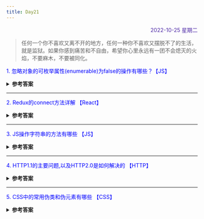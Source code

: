 ```yaml
---
title: Day21
---
```


<div align="right" style="color:#512DA8">2022-10-25 星期二</div> 

> 任何一个你不喜欢又离不开的地方，任何一种你不喜欢又摆脱不了的生活，就是监狱。如果你感到痛苦和不自由，希望你心里永远有一团不会熄灭的火焰，不要麻木，不要被同化。

<p style="color:blue">1. 忽略对象的可枚举属性(enumerable)为false的操作有哪些？【JS】</p>
<details>
<summary><b>参考答案</b></summary>

- for...in循环:会遍历对象自身和继承的可枚举属性
- Object.keys():只遍历对象自身可枚举的属性  
- JSON.stringify():只串行化对象自身的可枚举属性 
- Object.assign():只拷贝对象自身的可枚举属性  

</details>

<hr/>
<p style="color:blue">2. Redux的connect方法详解 【React】 </p>
<details>
<summary><b>参考答案</b></summary>

1. redux的connect方法接收四个参数，`mapStateToProps` 、 `mapDispatchToProps`、 `mergeProps`、 `options` 
2. `mapStateToProps` 
  - 语法：mapStateToProps(state,[OwnProps]){} 
  - 该方法允许我们将store中的数据作为props绑定到组件中，只要store发生了变化就会调用mapStateToProps方法  
  - mapStateToProps返回的结果必须是一个纯对象，这个纯对象会与组件的props合并
3. `mapDispatchToProps`
  - 语法: mapDispatchToProps(dispatch,[OwnProps]){}  || Object
  - 该方法允许我们将action作为props绑定到组件中 
  - 如果传递的是一个对象，那么每个定义在该对象的函数都将被当作Redux action creator，对象所定义的方法名作为属性名.每个方法将返回一个新的函数，函数中 dispatch 方法会将 action creator 的返回值作为参数执行。这些属性会被合并到组件的 props 中。
```javascript
dispatch => ({
  login: (...args) => dispatch(loginAction.login(..args)),
})

// or
const mapDispatchToProps = (dispatch, ownProps) => {
  return {
    increase: (...args) => dispatch(actions.increase(...args)),
    decrease: (...args) => dispatch(actions.decrease(...args))
  }
}
4. `mergeProps`和`options`暂不补充。
```

</details>

<hr/>
<p style="color:blue">3. JS操作字符串的方法有哪些 【JS】</p>
<details>
<summary><b>参考答案</b></summary>

`let s = 'string`
- s.length          获取字符串长度
- s.charAt(1)       获取字符串指定位置的字符
- s.charAtCode(1)   获取字符串指定位置的Unicode码值   
- s.includes('ing') 检查字符串是否包含特定系列
- s.indexOf('ing')  检查字符串是否包含特定系列
- s.concat('1','2') 连接多个字符串  
- s.split(',')      按传入的格式分割字符串
- s.slice(s,e)      从s下标开始,e下标结束(前包后不包)截取字符串,不会改变原字符串
- s.substr(s,l)     从s下标开始，截取l个字符串，不会改变原字符串
- s.toUpperCase()   小写字符转大写字符
- s.toLowerCase()   大写字符转小写字符
- s.replace(reg,'') 字符串替换
- s.match(reg)      字符串匹配 
- s.trim()          字符串前后空清除
- s.repeat()        字符串重复
- s.padStart()      补气字符串长度

</details>

<hr/>
<p style="color:blue">4. HTTP1.1的主要问题,以及HTTP2.0是如何解决的  【HTTP】</p>

<details>
<summary><b>参考答案</b></summary>

- HTTP1.1的核心问题是:对宽带的利用不理想，主要造成的原因有。
  1. TCP的慢启动（慢启动是 指刚开始的时候 TCP 协议它会采用一种非常慢的速度去发送数据，然后慢慢加快发生数据的速度）
  2. 开启的多条TCP连接，会竞争固定宽带，影响了关键资源下载速度
  3. 队头阻塞问题(同一时刻只能处理一个请求，请求结束前，其它请求处于阻塞状态)

- HTTP2.0解决思路
  1. 一个域名只使用一个TCP 长连接来传输数据，这样整个页面的资源下载只需要一次慢启动，且避免了多个 TCP 连接竞争宽带的问题。
  2. 针对队头阻塞问题，通过实现资源的并行请求(任何时候都可以向服务器发送请求)

  即：多路复用机制。
  
</details>

<hr/>
<p style="color:blue">5. CSS中的常用伪类和伪元素有哪些 【CSS】</p>

<details>
<summary><b>参考答案</b></summary>

1. 伪类可以从状态类伪类、结构类伪类、其它伪类和表单相关伪类进行分类。

- 状态类伪类：** :hover、:link、:active、:visited、:focus**
- 结构类伪类：** :first-child、:last-child、:nth-child(n)**
- 其它伪类：   :fullscreen全屏显示、:lang()匹配指定语言
- 表单相关伪类：  :checked选中、:disabled禁用、:required必填、:read-only只读

2. 伪元素：::before、::after、::first-letter、::first-line、::selection、::placeholder

</details>

<comment/>